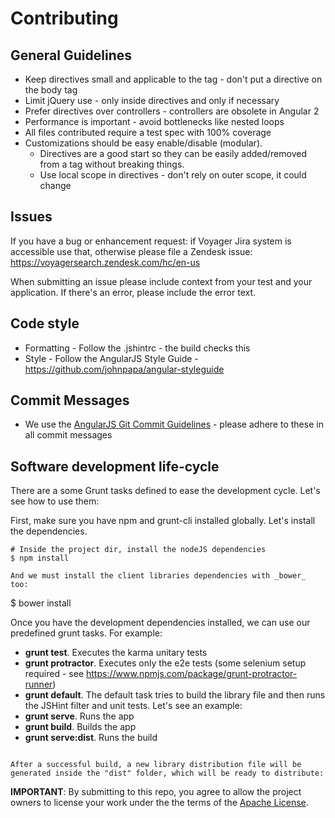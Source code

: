 Contributing
============

General Guidelines
------------------

* Keep directives small and applicable to the tag - don't put a directive on the body tag
* Limit jQuery use - only inside directives and only if necessary
* Prefer directives over controllers - controllers are obsolete in Angular 2
* Performance is important - avoid bottlenecks like nested loops
* All files contributed require a test spec with 100% coverage
* Customizations should be easy enable/disable (modular).
  * Directives are a good start so they can be easily added/removed from a tag without breaking things.
  * Use local scope in directives - don't rely on outer scope, it could change

Issues
------
If you have a bug or enhancement request: if Voyager Jira system is accessible use that, otherwise please file a Zendesk issue: https://voyagersearch.zendesk.com/hc/en-us

When submitting an issue please include context from your test and
your application. If there's an error, please include the error text.

Code style
----------
* Formatting - Follow the .jshintrc - the build checks this
* Style - Follow the AngularJS Style Guide - https://github.com/johnpapa/angular-styleguide

Commit Messages
----------
* We use the [AngularJS Git Commit Guidelines](https://github.com/angular/angular.js/blob/master/CONTRIBUTING.md#-git-commit-guidelines) - please adhere to these in all commit messages

Software development life-cycle
-------------------------------
There are a some Grunt tasks defined to ease the development cycle. Let's see how to use them:

First, make sure you have npm and grunt-cli installed globally. Let's install the dependencies.

```
# Inside the project dir, install the nodeJS dependencies
$ npm install

And we must install the client libraries dependencies with _bower_ too:
```
$ bower install

Once you have the development dependencies installed, we can use our predefined grunt tasks. For example:

* **grunt test**. Executes the karma unitary tests
* **grunt protractor**. Executes only the e2e tests (some selenium setup required - see https://www.npmjs.com/package/grunt-protractor-runner)
* **grunt default**. The default task tries to build the library file and then runs the JSHint filter and unit tests. Let's see an example:
* **grunt serve**. Runs the app
* **grunt build**. Builds the app
* **grunt serve:dist**. Runs the build

```

After a successful build, a new library distribution file will be generated inside the "dist" folder, which will be ready to distribute:
```

**IMPORTANT**: By submitting to this repo, you agree to allow the project owners to
license your work under the the terms of the [Apache License](LICENSE.md).
